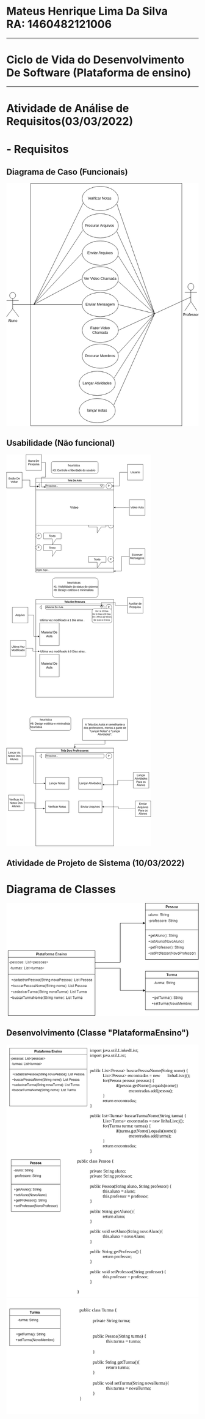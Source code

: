 # Mateus Henrique Lima Da Silva  <br> RA: 	1460482121006
---
# Ciclo de Vida do Desenvolvimento De Software (Plataforma de ensino)
---
# Atividade de Análise de Requisitos(03/03/2022)
# - Requisitos

## Diagrama de Caso  (Funcionais)
<img src="https://github.com/mateushlsilva/bertoti/blob/main/engenharia_de_software_1/requisitos_funcionais/requisitosFuncionais.png" alt="requisito funcional">

## Usabilidade  (Não funcional)
<img src="https://github.com/mateushlsilva/bertoti/blob/main/engenharia_de_software_1/requisistos_nao_funcionais/requisitosNaoFuncionais.png" alt="requisito não funcional">


## Atividade de Projeto de Sistema (10/03/2022)
# Diagrama de Classes
<img src="https://github.com/mateushlsilva/bertoti/blob/main/engenharia_de_software_1/diagrama_de_classes/progeto_de_sistemas.png" alt="diagrama de classes">

## Desenvolvimento (Classe "PlataformaEnsino")
<img src="https://github.com/mateushlsilva/bertoti/blob/main/engenharia_de_software_1/diagrama_de_classes/diagrama_java.png" alt="diagrama usando java" >
<img src="https://github.com/mateushlsilva/bertoti/blob/main/engenharia_de_software_1/diagrama_de_classes/diagrama_turma_java.png" alt="diagrama usando java" >

